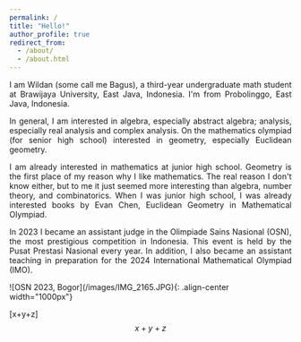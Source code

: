 ```yaml
---
permalink: /
title: "Hello!"
author_profile: true
redirect_from: 
  - /about/
  - /about.html
---
```

<p align="justify"> I am Wildan (some call me Bagus), a third-year undergraduate math student at Brawijaya University, East Java, Indonesia. I'm from Probolinggo, East Java, Indonesia.</p>

<p align="justify"> In general, I am interested in algebra, especially abstract algebra; analysis, especially real analysis and complex analysis. On the mathematics olympiad (for senior high school) interested in geometry, especially Euclidean geometry. </p>

<p align="justify"> I am already interested in mathematics at junior high school. Geometry is the first place of my reason why I like mathematics. The real reason I don't know either, but to me it just seemed more interesting than algebra, number theory, and combinatorics. When I was junior high school, I was already interested books by Evan Chen, Euclidean Geometry in Mathematical Olympiad. </p>

<p align="justify"> In 2023 I became an assistant judge in the Olimpiade Sains Nasional (OSN), the most prestigious competition in Indonesia. This event is held by the Pusat Prestasi Nasional every year. In addition, I also became an assistant teaching in preparation for the 2024 International Mathematical Olympiad (IMO). </p>
![OSN 2023, Bogor](/images/IMG_2165.JPG){: .align-center width="1000px"}

\[x+y+z\]
$$x+y+z$$
